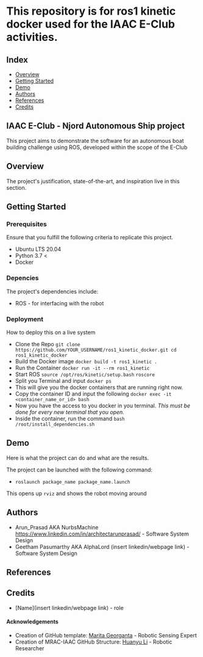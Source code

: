 # This repository is for ros1 kinetic docker used for the IAAC E-Club activities. 
## Index
  - [Overview](#overview) 
  - [Getting Started](#getting-started)
  - [Demo](#demo)
  - [Authors](#authors)
  - [References](#references)
  - [Credits](#credits)
<!--  Other options to write Readme
  - [Deployment](#deployment)
  - [Used or Referenced Projects](Used-or-Referenced-Projects)
-->
## IAAC E-Club - Njord Autonomous Ship project
<!--Write a few sentences of academic context and project description -->  
This project aims to demonstrate the software for an autonomous boat building challenge using ROS, developed within the scope of the E-Club  
## Overview
<!-- Write Overview about this project -->
The project's justification, state-of-the-art, and inspiration live in this section.

## Getting Started

### Prerequisites
Ensure that you fulfill the following criteria to replicate this project.
* Ubuntu LTS 20.04 
* Python 3.7 <
* Docker

### Depencies
The project's dependencies include:
* ROS - for interfacing with the robot





### Deployment
How to deploy this on a live system
* Clone the Repo `git clone https://github.com/YOUR_USERNAME/ros1_kinetic_docker.git
cd ros1_kinetic_docker`
* Build the Docker image `docker build -t ros1_kinetic .` 
* Run the Container `docker run -it --rm ros1_kinetic`
* Start ROS `source /opt/ros/kinetic/setup.bash`
           `roscore`
* Split you Terminal and input `docker ps`
* This will give you the docker containers that are running right now.
* Copy the container ID and input the following `docker exec -it <container_name_or_id> bash`
* Now you have the access to you docker in you terminal. *This must be done for every new terminal that you open.*
* Inside the container, run the command `bash /root/install_dependencies.sh`


## Demo
Here is what the project can do and what are the results.

The project can be launched with the following command:
* `roslaunch package_name package_name.launch`

This opens up `rviz` and shows the robot moving around

## Authors
  - Arun_Prasad AKA NurbsMachine https://www.linkedin.com/in/architectarunprasad/ - Software System Design
  - Geetham Pasumarthy AKA AlphaLord (insert linkedin/webpage link) - Software System Design

## References

## Credits
  - [Name](insert linkedin/webpage link) - role

<!--  DO NOT REMOVE
-->
#### Acknowledgements

- Creation of GitHub template: [Marita Georganta](https://www.linkedin.com/in/marita-georganta/) - Robotic Sensing Expert
- Creation of MRAC-IAAC GitHub Structure: [Huanyu Li](https://www.linkedin.com/in/huanyu-li-457590268/) - Robotic Researcher


